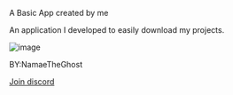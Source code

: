 A Basic App created by me

An application I developed to easily download my projects.

![image](https://github.com/NamaeTheGhost/Project-Downloader/assets/152909486/31fb411d-48f1-4d5e-b019-d9f7d2df589d)

BY:NamaeTheGhost

[Join discord](https://discord.gg/phasedev)
